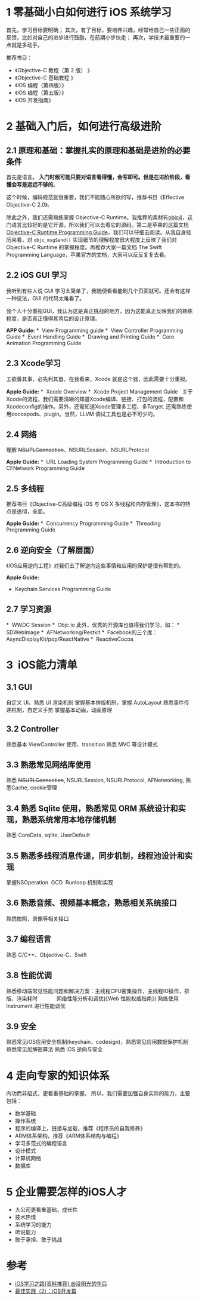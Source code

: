 # 1 零基础小白如何进行 iOS 系统学习

首先，学习目标要明确；
其次，有了目标，要培养兴趣，经常给自己一些正面的反馈，比如对自己的进步进行鼓励，在前期小步快走；
再次，学技术最重要的一点就是多动手。

推荐书目：
* 《Objective-C 教程（第 2 版） 》
* 《Objective-C 基础教程 》
* 《iOS 编程（第四版）》
* 《iOS 编程（第五版）》 
* 《iOS 开发指南》

# 2 基础入门后，如何进行高级进阶

## 2.1 原理和基础：掌握扎实的原理和基础是进阶的必要条件

首先是语言。 **入门时候可能只要对语言看得懂，会写即可。但是在进阶阶段，看懂会写是远远不够的**。

这个时候，编码规范就很重要，我们不能随心所欲的写，推荐书目《Effective Objective-C 2.0》。

除此之外，我们还需熟练掌握 Objective-C Runtime。我推荐的素材有[objc4](http://opensource.apple.com/source/objc4/)，这门语言比较好的是它开源，所以我们可以去看它的源码。第二是苹果的这篇文档[Objective-C Runtime Programming Guide](https://developer.apple.com/library/content/documentation/Cocoa/Conceptual/ObjCRuntimeGuide/Articles/ocrtInteracting.html)，我们可以仔细去阅读。从我自身经历来看，对 `objc_msgSend()` 实现细节的理解程度很大程度上反映了我们对 Objective-C Runtime 的掌握程度。再推荐大家一篇文档 The Swift Programming Language，苹果官方的文档，大家可以反反复复去看。

## 2.2 iOS GUI 学习

我听到有些人说 GUI 学习太简单了，我随便看看能刷几个页面就可。还会有这样一种说法，GUI 的代码太难看了。

我个人十分重视GUI，我认为这是真正挑战的地方，因为这能真正反映我们的熟练程度，是否真正懂得其背后的设计原理。 

**APP Guide:**
*  View Programming guide
*  View Controller Programming Guide
*  Event Handling Guide
*  Drawing and Printing Guide
*  Core Animation Programming Guide

## 2.3 Xcode学习

工欲善其事，必先利其器。在我看来，Xcode 就是这个器，因此需要十分重视。

**Apple Guide:**
*  Xcode Overview
*  Xcode Project Management Guide
 
关于Xcode的流程，我们需要清晰的知道Xcode编译、链接、打包的流程，配置和Xcodeconfig的操作。另外，还需知道Xcode管理多工程、多Target. 还需熟练使用cocoapods、plugin。当然，LLVM 调试工具也是必不可少的。

## 2.4 网络

理解 ~~NSUPLConnection~~、NSURLSession、NSURLProtocol

**Apple Guide:**
*  URL Loading System Programming Guide
*  Introduction to CFNetwork Programming Guide

## 2.5 多线程

推荐书目《Objective-C高级编程 iOS 与 OS X 多线程和内存管理》，这本书的特点是透彻，全面。

**Apple Guide:**
*  Concurrency Programming Guide
*  Threading Programming Guide

## 2.6 逆向安全（了解层面）

《iOS应用逆向工程》对我们去了解逆向这些事情和应用的保护是很有帮助的。

**Apple Guide:**
* Keychain Services Programming Guide

## 2.7 学习资源

*  WWDC Session
*  Objc.io
此外，优秀的开源库也值得我们学习，如：
*  SDWebImage
*  AFNetworking/Restkit
*  Facebook的三个库：AsyncDisplayKit/pop/ReactNative
*  ReactiveCocoa

# 3  iOS能力清单

## 3.1 GUI

自定义 UI、熟悉 UI 渲染机制
掌握基本排版机制，掌握 AutoLayout
熟悉事件传递机制，自定义手势
掌握基本动画，动画原理

## 3.2 Controller

熟悉基本 ViewController 使用、transition
熟悉 MVC 等设计模式

## 3.3 熟悉常见网络库使用

熟悉 ~~NSURLConnection~~, NSURLSession, NSURLProtocol, AFNetworking, 熟悉Cache, cookie管理

## 3.4 熟悉 Sqlite 使用，熟悉常见 ORM 系统设计和实现，熟悉系统常用本地存储机制

熟悉 CoreData, sqlite, UserDefault

## 3.5 熟悉多线程消息传递，同步机制，线程池设计和实现

掌握NSOperation  GCD  Runloop 机制和实现

## 3.6 熟悉音频、视频基本概念，熟悉相关系统接口

熟悉拍照、录像等相关接口 

## 3.7 编程语言

熟悉 C/C++、Objective-C、Swift

## 3.8 性能优调

熟悉移动端常见性能问题和解决方案：主线程CPU密集操作，主线程IO操作，排版、渲染耗时            
网络性能分析和调优(《Web 性能权威指南》)
熟练使用 Instrument 进行性能调优

## 3.9 安全

熟悉常见iOS应用安全机制(keychain，codesign)，熟悉常见应用数据保护机制
熟悉常见加解密算法
熟悉 iOS 逆向与安全

# 4 走向专家的知识体系

内功而非招式，更看重基础的掌握。 所以，我们需要加强自身实际的能力，主要包括：
* 数学基础
* 操作系统
* 程序的编译上，链接与加载，推荐《程序员的自我修养》
*  ARM体系架构，推荐《ARM体系结构与编程》
* 学习多范式的编程语言
* 设计模式
* 计算机网络
* 数据库

# 5 企业需要怎样的iOS人才

* 大公司更看重基础，成长性
* 技术热情
* 系统学习的能力
* 听说能力
* 敢于承担、敢于挑战


# 参考

* [iOS学习之路(资料推荐) @没阳光的午后](http://www.jianshu.com/p/d5d97a3b366e) 
* [最佳实践（2）：iOS开发篇](http://ios.jobbole.com/81830/)
